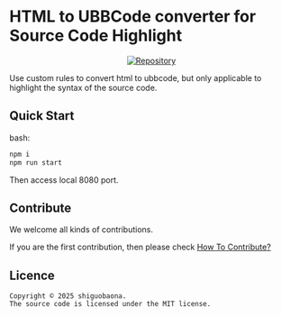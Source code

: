 # HTML to UBBCode converter for Source Code Highlight

<p align="center">
<a href="https://github.com/guobao2333/HTML2UBBCode"><img alt="Repository" src="https://img.shields.io/badge/Github-%230A0A0A.svg?&style=flat-square&logo=Github&logoColor=white"/></a>
</p>

Use custom rules to convert html to ubbcode, but only applicable to highlight the syntax of the source code.

## Quick Start
bash:
```bash
npm i
npm run start
```

Then access local 8080 port.

## Contribute
We welcome all kinds of contributions.

If you are the first contribution, then please check [How To Contribute?](https://opensource.guide/how-to-contribute/)

## Licence

    Copyright © 2025 shiguobaona.
    The source code is licensed under the MIT license.